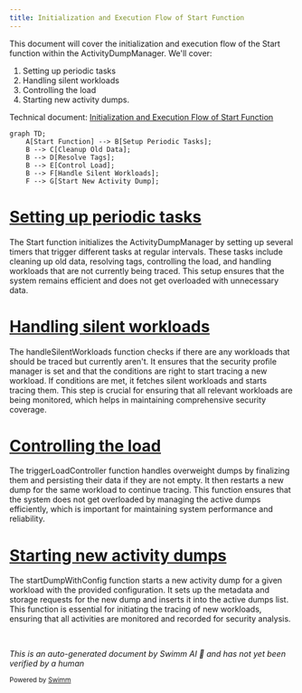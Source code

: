 ```yaml
---
title: Initialization and Execution Flow of Start Function
---
```

This document will cover the initialization and execution flow of the Start function within the ActivityDumpManager. We'll cover:

1. Setting up periodic tasks
2. Handling silent workloads
3. Controlling the load
4. Starting new activity dumps.

Technical document: <SwmLink doc-title="Initialization and Execution Flow of Start Function">[Initialization and Execution Flow of Start Function](/.swm/initialization-and-execution-flow-of-start-function.vfgg4eju.sw.md)</SwmLink>

```mermaid
graph TD;
    A[Start Function] --> B[Setup Periodic Tasks];
    B --> C[Cleanup Old Data];
    B --> D[Resolve Tags];
    B --> E[Control Load];
    B --> F[Handle Silent Workloads];
    F --> G[Start New Activity Dump];
```

# [Setting up periodic tasks](https://app.swimm.io/repos/Z2l0aHViJTNBJTNBZGF0YWRvZy1hZ2VudCUzQSUzQVN3aW1tLURlbW8=/docs/vfgg4eju#start)

The Start function initializes the ActivityDumpManager by setting up several timers that trigger different tasks at regular intervals. These tasks include cleaning up old data, resolving tags, controlling the load, and handling workloads that are not currently being traced. This setup ensures that the system remains efficient and does not get overloaded with unnecessary data.

# [Handling silent workloads](https://app.swimm.io/repos/Z2l0aHViJTNBJTNBZGF0YWRvZy1hZ2VudCUzQSUzQVN3aW1tLURlbW8=/docs/vfgg4eju#handlesilentworkloads)

The handleSilentWorkloads function checks if there are any workloads that should be traced but currently aren't. It ensures that the security profile manager is set and that the conditions are right to start tracing a new workload. If conditions are met, it fetches silent workloads and starts tracing them. This step is crucial for ensuring that all relevant workloads are being monitored, which helps in maintaining comprehensive security coverage.

# [Controlling the load](https://app.swimm.io/repos/Z2l0aHViJTNBJTNBZGF0YWRvZy1hZ2VudCUzQSUzQVN3aW1tLURlbW8=/docs/vfgg4eju#triggerloadcontroller)

The triggerLoadController function handles overweight dumps by finalizing them and persisting their data if they are not empty. It then restarts a new dump for the same workload to continue tracing. This function ensures that the system does not get overloaded by managing the active dumps efficiently, which is important for maintaining system performance and reliability.

# [Starting new activity dumps](https://app.swimm.io/repos/Z2l0aHViJTNBJTNBZGF0YWRvZy1hZ2VudCUzQSUzQVN3aW1tLURlbW8=/docs/vfgg4eju#startdumpwithconfig)

The startDumpWithConfig function starts a new activity dump for a given workload with the provided configuration. It sets up the metadata and storage requests for the new dump and inserts it into the active dumps list. This function is essential for initiating the tracing of new workloads, ensuring that all activities are monitored and recorded for security analysis.

&nbsp;

*This is an auto-generated document by Swimm AI 🌊 and has not yet been verified by a human*

<SwmMeta version="3.0.0" repo-id="Z2l0aHViJTNBJTNBZGF0YWRvZy1hZ2VudCUzQSUzQVN3aW1tLURlbW8=" repo-name="datadog-agent"><sup>Powered by [Swimm](/)</sup></SwmMeta>
